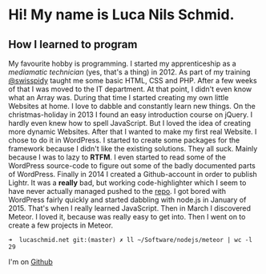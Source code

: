 # Hi! My name is Luca Nils Schmid.

## How I learned to program

My favourite hobby is programming. I started my apprenticeship as a _mediamatic technician_ (yes, that's a thing) in 2012. As part of my training [@swisspidy](https://twitter.com/swissspidy) taught me some basic HTML, CSS and PHP. After a few weeks of that I was moved to the IT department. At that point, I didn't even know what an Array was. During that time I started creating my own little Websites at home. I love to dabble and constantly learn new things. On the christmas-holiday in 2013 I found an easy introduction course on jQuery. I hardly even knew how to spell JavaScript. But I loved the idea of creating more dynamic Websites. After that I wanted to make my first real Website. I chose to do it in WordPress. I started to create some packages for the framework because I didn't like the existing solutions. They all suck. Mainly because I was to lazy to **RTFM**. I even started to read some of the WordPress source-code to figure out some of the badly documented parts of WordPress. Finally in 2014 I created a Github-account in order to publish Lightr. It was a **really** bad, but working code-highlighter which I seem to have never actually managed pushed to the [repo](https://github.com/Kriegslustig/Lightr). I got bored with WordPress fairly quickly and started dabbling with node.js in January of 2015. That's when I really learned JavaScript. Then in March I discovered Meteor. I loved it, because was really easy to get into. Then I went on to create a few projects in Meteor.

```
➜  lucaschmid.net git:(master) ✗ ll ~/Software/nodejs/meteor | wc -l
29
```

I'm on [Github](https://github.com/Kriegslustig/)


